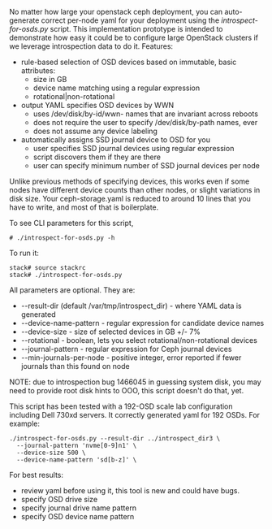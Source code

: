 
No matter how large your openstack ceph deployment, you can auto-generate correct per-node yaml for your deployment using the
*introspect-for-osds.py* script.   This implementation prototype is intended to demonstrate how easy it could be to configure large OpenStack clusters if we leverage introspection data to do it.  Features:

* rule-based selection of OSD devices based on immutable, basic attributes:
  * size in GB
  * device name matching using a regular expression
  * rotational|non-rotational
* output YAML specifies OSD devices by WWN
  * uses /dev/disk/by-id/wwn- names that are invariant across reboots
  * does not require the user to specify /dev/disk/by-path names, ever
  * does not assume any device labeling
* automatically assigns SSD journal device to OSD for you
  * user specifies SSD journal devices using regular expression
  * script discovers them if they are there
  * user can specify minimum number of SSD journal devices per node

Unlike previous methods of specifying devices, this works even if some nodes have different device counts than other nodes, or slight variations in disk size. Your ceph-storage.yaml is reduced to around 10 lines that you have to write, and most of that is boilerplate.

To see CLI parameters for this script, 

    # ./introspect-for-osds.py -h

To run it:

    stack# source stackrc
    stack# ./introspect-for-osds.py

All parameters are optional.   They are:

* --result-dir (default /var/tmp/introspect_dir) - where YAML data is generated 
* --device-name-pattern - regular expression for candidate device names
* --device-size - size of selected devices in GB +/- 7%
* --rotational - boolean, lets you select rotational/non-rotational devices
* --journal-pattern - regular expression for Ceph journal devices
* --min-journals-per-node - positive integer, error reported if fewer journals than this found on node

NOTE: due to introspection bug 1466045 in guessing system disk, you may need to provide root disk hints to OOO, this script doesn't do that, yet.

This script has been tested with a 192-OSD scale lab configuration including Dell 730xd servers.  It correctly generated yaml for 192 OSDs.   For example:

    ./introspect-for-osds.py --result-dir ../introspect_dir3 \
      --journal-pattern 'nvme[0-9]n1' \
      --device-size 500 \
      --device-name-pattern 'sd[b-z]' \


For best results:
* review yaml before using it, this tool is new and could have bugs.    
* specify OSD drive size 
* specify journal drive name pattern
* specify OSD device name pattern
